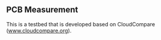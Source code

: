 PCB Measurement
------------------------------

This is a testbed that is developed based on CloudCompare (www.cloudcompare.org). 

